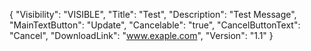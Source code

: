 {
  "Visibility": "VISIBLE",
  "Title": "Test",
  "Description": "Test Message",
  "MainTextButton": "Update",
  "Cancelable": "true",
  "CancelButtonText": "Cancel",
  "DownloadLink": "www.exaple.com",
  "Version": "1.1"
}
